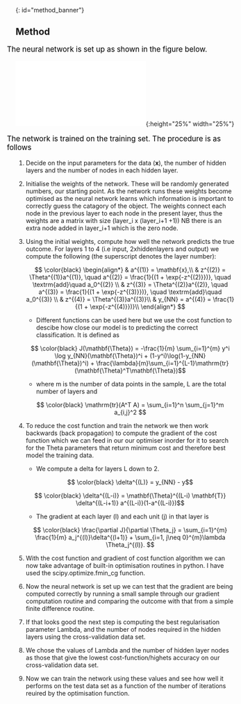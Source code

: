 

{: id="method_banner"}
## Method

<p style="font-size:larger;color:black;margin-left: -20px;"> The neural network is set up as shown in the figure below.</p>

![alt text](/images/NNetwork_fig.pdf "NNfig"){:height="25%" width="25%"}

<p style="font-size:larger;color:black;margin-left: -20px;"> The network is trained on the training set. The procedure is as follows</p>

1. Decide on the input parameters for the data (**x**), the number of hidden layers and the number of nodes in each hidden layer.

2. Initialise the weights of the network. These will be randomly generated numbers, our starting point. As the network runs these weights become optimised as the neural network learns which information is important to correctly guess the catagory of the object. The weights connect each node in the previous layer to each node in the present layer, thus the weights are a matrix with size (layer_i x (layer_i+1 +1)) NB there is an extra node added in layer_i+1 which is the zero node.

3. Using the initial weights, compute how well the network predicts the true outcome. 
For layers 1 to 4 (i.e input, 2xhiddenlayers and output) we compute the following (the superscript denotes the layer number): 

   $$ \color{black}
    \begin{align*} 
    & a^{(1)} = \mathbf{x},\\
    & z^{(2)} = \Theta^{(1)}a^{(1)}, \quad a^{(2)} = \frac{1}{(1 + \exp{-z^{(2)}})}, \quad \textrm{add}\quad a_0^{(2)} \\
    & z^{(3)} = \Theta^{(2)}a^{(2)}, \quad a^{(3)} = \frac{1}{(1 + \exp{-z^{(3)}})}, \quad \textrm{add}\quad a_0^{(3)} \\
    & z^{(4)} = \Theta^{(3)}a^{(3)}\\
    & y_{NN} = a^{(4)} = \frac{1}{(1 + \exp{-z^{(4)}})}\\
    \end{align*}
   $$

    - Different functions can be used here but we use the cost function to descibe how close our model is to predicting the correct classification. It is defined as

   $$ \color{black} J(\mathbf{\Theta}) = -\frac{1}{m} \sum_{i=1}^{m} y^i \log y_{NN}(\mathbf{\Theta})^i + (1-y^i)\log(1-y_{NN}   (\mathbf{\Theta})^i) + \frac{\lambda}{m}\sum_{i=1}^{L-1}\mathrm{tr}(\mathbf{\Theta}^T\mathbf{\Theta})$$

    - where m is the number of data points in the sample, L are the total number of layers and

   $$ \color{black} \mathrm{tr}(A^T A) = \sum_{i=1}^n \sum_{j=1}^m a_{i,j}^2 $$

4. To reduce the cost function and train the network we then work backwards (back propagation) to compute the gradient of the cost function which we can feed in our our optimiser inorder for it to search for the Theta parameters that return minimum cost and therefore best model the training data.

    - We compute a delta for layers L down to 2.

   $$ \color{black} \delta^{(L)} = y_{NN} - y$$

   $$ \color{black} \delta^{(L-i)} = \mathbf{\Theta}^{(L-i) \mathbf{T}} \delta^{(L-i+1)}  a^{(L-i)}(1-a^{(L-i)})$$

    - The gradient at each layer (l) and each unit (j) in that layer is 

   $$ \color{black}
    \frac{\partial J}{\partial \Theta_j} = \sum_{i=1}^{m} \frac{1}{m} a_j^{(l)}\delta^{(l+1)} + \sum_{i=1, j\neq 0}^{m}\lambda \Theta_j^{(l)}.
   $$

5. With the cost function and gradient of cost function algorithm we can now take advantage of built-in optimisation routines in python. I have used the scipy.optimize.fmin_cg function.

6. Now the neural network is set up we can test that the gradient are being computed correctly by running a small sample through our gradient computation routine and comparing the outcome with that from a simple finite difference routine.

7. If that looks good the next step is computing the best regularisation parameter Lambda, and the number of nodes required in the hidden layers using the cross-validation data set.

8. We chose the values of Lambda and the number of hidden layer nodes as those that give the lowest cost-function/highets accuracy on our cross-validation data set.

9. Now we can train the network using these values and see how well it performs on the test data set as a function of the number of iterations reuired by the optimisation function.

